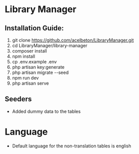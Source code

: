 # Library Manager

## Installation Guide:
  1. git clone https://github.com/acelbeton/LibraryManager.git
  1. cd LibraryManager/library-manager
  1. composer install
  1. npm install
  1. cp .env.example .env
  1. php artisan key:generate
  1. php artisan migrate --seed
  1. npm run dev
  1. php artisan serve

## Seeders
  - Added dummy data to the tables

# Language
  - Default language for the non-translation tables is english
